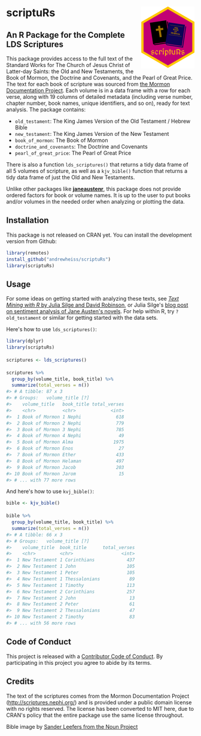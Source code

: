 # scriptuRs <img src="tools/logo.png" align="right"/>

## An R Package for the Complete LDS Scriptures

This package provides access to the full text of the Standard Works for The Church of Jesus Christ of Latter-day Saints: the Old and New Testaments, the Book of Mormon, the Doctrine and Covenants, and the Pearl of Great Price. The text for each book of scripture was sourced from [the Mormon Documentation Project](http://scriptures.nephi.org/). Each volume is in a data frame with a row for each verse, along with 19 columns of detailed metadata (including verse number, chapter number, book names, unique identifiers, and so on), ready for text analysis. The package contains:

- `old_testament`: The King James Version of the Old Testament / Hebrew Bible
- `new_testament`: The King James Version of the New Testament
- `book_of_mormon`: The Book of Mormon
- `doctrine_and_covenants`: The Doctrine and Covenants
- `pearl_of_great_price`: The Pearl of Great Price

There is also a function `lds_scriptures()` that returns a tidy data frame of all 5 volumes of scripture, as well as a `kjv_bible()` function that returns a tidy data frame of just the Old and New Testaments.

Unlike other packages like [**janeaustenr**](https://github.com/juliasilge/janeaustenr), this package does not provide ordered factors for book or volume names. It is up to the user to put books and/or volumes in the needed order when analyzing or plotting the data.

## Installation

This package is not released on CRAN yet. You can install the development version from Github:

```r
library(remotes)
install_github("andrewheiss/scriptuRs")
library(scriptuRs)
```

## Usage

For some ideas on getting started with analyzing these texts, see [*Text Mining with R* by Julia Silge and David Robinson](https://www.tidytextmining.com/), or Julia Silge's [blog post on sentiment analysis of Jane Austen's novels](https://juliasilge.com/blog/if-i-loved-nlp-less/). For help within R, try `?old_testament` or similar for getting started with the data sets.

Here's how to use `lds_scriptures()`:

```r 
library(dplyr)
library(scriptuRs)

scriptures <- lds_scriptures()

scriptures %>% 
  group_by(volume_title, book_title) %>%
  summarize(total_verses = n())
#> # A tibble: 87 x 3
#> # Groups:   volume_title [?]
#>    volume_title   book_title total_verses
#>    <chr>          <chr>             <int>
#>  1 Book of Mormon 1 Nephi             618
#>  2 Book of Mormon 2 Nephi             779
#>  3 Book of Mormon 3 Nephi             785
#>  4 Book of Mormon 4 Nephi              49
#>  5 Book of Mormon Alma               1975
#>  6 Book of Mormon Enos                 27
#>  7 Book of Mormon Ether               433
#>  8 Book of Mormon Helaman             497
#>  9 Book of Mormon Jacob               203
#> 10 Book of Mormon Jarom                15
#> # ... with 77 more rows
```

And here's how to use `kvj_bible()`:

```r
bible <- kjv_bible()

bible %>% 
  group_by(volume_title, book_title) %>%
  summarize(total_verses = n())
#> # A tibble: 66 x 3
#> # Groups:   volume_title [?]
#>    volume_title  book_title      total_verses
#>    <chr>         <chr>                  <int>
#>  1 New Testament 1 Corinthians            437
#>  2 New Testament 1 John                   105
#>  3 New Testament 1 Peter                  105
#>  4 New Testament 1 Thessalonians           89
#>  5 New Testament 1 Timothy                113
#>  6 New Testament 2 Corinthians            257
#>  7 New Testament 2 John                    13
#>  8 New Testament 2 Peter                   61
#>  9 New Testament 2 Thessalonians           47
#> 10 New Testament 2 Timothy                 83
#> # ... with 56 more rows
```

## Code of Conduct

This project is released with a [Contributor Code of Conduct](CONDUCT.md). By participating in this project you agree to abide by its terms.


## Credits

The text of the scriptures comes from the Mormon Documentation Project
(http://scriptures.nephi.org/) and is provided under a public domain license
with no rights reserved. The license has been converted to MIT here, due to CRAN's policy that the entire package use the same license throughout.

Bible image by [Sander Leefers from the Noun Project](https://thenounproject.com/search/?q=bible&i=10058)
